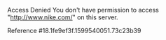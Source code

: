 Access Denied You don't have permission to access "http://www.nike.com/" on this server.

Reference #18.1fe9ef3f.1599540051.73c23b39
